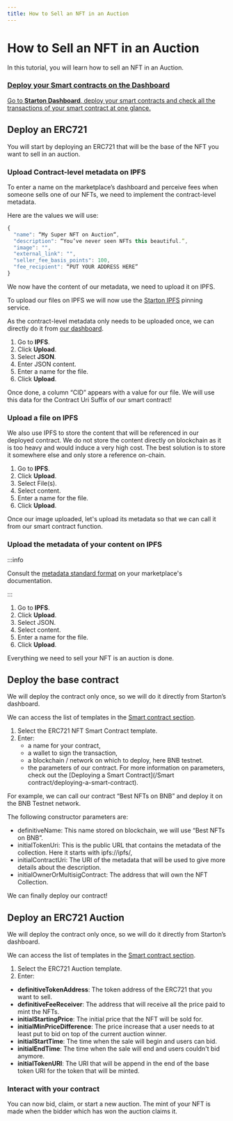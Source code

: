 ```yaml
---
title: How to Sell an NFT in an Auction
---
```


# How to Sell an NFT in an Auction

In this tutorial, you will learn how to sell an NFT in an Auction.

<div class="row-is-multiline">

<div class="col col--2" class="cards">
	<a class="button-card button-card--vertical" href="https://app.starton.com/projects">
		<h3>Deploy your Smart contracts on the Dashboard</h3>
		<div class="button-card__inner">
			<p color="white">Go to <b>Starton Dashboard</b>, deploy your smart contracts and check all the transactions of your smart contract at one glance.</p>
		</div>
	</a>
</div>

</div>

## Deploy an ERC721

You will start by deploying an ERC721 that will be the base of the NFT you want to sell in an auction.

### Upload Contract-level metadata on IPFS

To enter a name on the marketplace’s dashboard and perceive fees when someone sells one of our NFTs, we need to implement the contract-level metadata.

Here are the values we will use:

```jsx
{
  "name": “My Super NFT on Auction“,
  "description": “You’ve never seen NFTs this beautiful.”,
  "image": "",
  "external_link": "",
  "seller_fee_basis_points": 100,
  "fee_recipient": “PUT YOUR ADDRESS HERE”
}
```

We now have the content of our metadata, we need to upload it on IPFS.

To upload our files on IPFS we will now use the [Starton IPFS](/IPFS/understanding-IPFS.md) pinning service.

As the contract-level metadata only needs to be uploaded once, we can directly do it from [our dashboard](https://app.starton.com/ipfs).

1. Go to **IPFS**.
1. Click **Upload**.
1. Select **JSON**.
1. Enter JSON content.
1. Enter a name for the file.
1. Click **Upload**.

Once done, a column “CID” appears with a value for our file. We will use this data for the Contract Uri Suffix of our smart contract!

### Upload a file on IPFS

We also use IPFS to store the content that will be referenced in our deployed contract.
We do not store the content directly on blockchain as it is too heavy and would induce a very high cost.
The best solution is to store it somewhere else and only store a reference on-chain.

1. Go to **IPFS**.
1. Click **Upload**.
1. Select File(s).
1. Select content.
1. Enter a name for the file.
1. Click **Upload**.

Once our image uploaded, let's upload its metadata so that we can call it from our smart contract function.

### Upload the metadata of your content on IPFS

:::info

Consult the [metadata standard format](https://docs.element.market/welcome-to-element/) on your marketplace's documentation.

:::

1. Go to **IPFS**.
1. Click **Upload**.
1. Select JSON.
1. Select content.
1. Enter a name for the file.
1. Click **Upload**.

Everything we need to sell your NFT is an auction is done.

## Deploy the base contract

We will deploy the contract only once, so we will do it directly from Starton’s dashboard.

We can access the list of templates in the [Smart contract section](/Smart-contract/understanding-smart-contracts.md).

1. Select the ERC721 NFT Smart Contract template.
1. Enter:
    - a name for your contract,
    - a wallet to sign the transaction,
    - a blockchain / network on which to deploy, here BNB testnet.
    - the parameters of our contract.
      For more information on parameters, check out the [Deploying a Smart Contract](/Smart contract/deploying-a-smart-contract).

For example, we can call our contract “Best NFTs on BNB” and deploy it on the BNB Testnet network.

The following constructor parameters are:

-   definitiveName: This name stored on blockchain, we will use “Best NFTs on BNB”.
-   initialTokenUri: This is the public URL that contains the metadata of the collection. Here it starts with ipfs://ipfs/,
-   initialContractUri: The URI of the metadata that will be used to give more details about the description.
-   initialOwnerOrMultisigContract: The address that will own the NFT Collection.

We can finally deploy our contract!

## Deploy an ERC721 Auction

We will deploy the contract only once, so we will do it directly from Starton’s dashboard.

We can access the list of templates in the [Smart contract section](/Smart-contract/understanding-smart-contracts.md).

1. Select the ERC721 Auction template.
1. Enter:

-   **definitiveTokenAddress**: The token address of the ERC721 that you want to sell.
-   **definitiveFeeReceiver**: The address that will receive all the price paid to mint the NFTs.
-   **initialStartingPrice**: The initial price that the NFT will be sold for.
-   **initialMinPriceDifference**: The price increase that a user needs to at least put to bid on top of the current auction winner.
-   **initialStartTime**: The time when the sale will begin and users can bid.
-   **initialEndTime**: The time when the sale will end and users couldn't bid anymore.
-   **initialTokenURI**: The URI that will be append in the end of the base token URI for the token that will be minted.

### Interact with your contract

You can now bid, claim, or start a new auction. The mint of your NFT is made when the bidder which has won the auction claims it.
